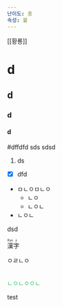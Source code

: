 ```yaml
---
난이도: 중
속성: 불
---
```



[[황룡]]
# d
## d
### d
#### d
#dffdfd
sds
sdsd

1) ds
- [x] dfd


- ㅁㄴㅇㅁㄴㅇ
	- ㄴㅇ
	- ㄴㅇㄴ
- ㄴㅇㄴ


<span>dsd</span>

<ruby>漢<rt>Kan</rt>字<rt>ji</rt></ruby>


<table>
<tr>ㅇㄹㄴㅇ</tr>
</table>

<font color="#2DC26B">ㄴㅇㄴㅇㅇㄴ</font>



<span class="id">test</span>
